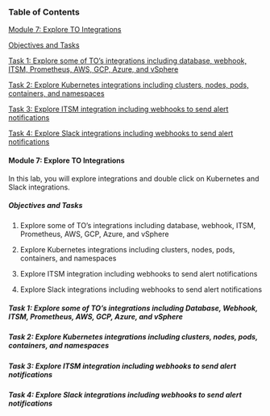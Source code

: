### Table of Contents

[Module 7: Explore TO Integrations](#module-5-explore-to-integrations)

[Objectives and Tasks](#objectives-and-tasks)

[Task 1: Explore some of TO’s integrations including database, webhook, ITSM, Prometheus, AWS, GCP, Azure, and vSphere](#task-1-explore-some-of-to's-integrations-including-database-webhook-itsm-prometheus-aws-gcp-azure-and-vsphere)

[Task 2: Explore Kubernetes integrations including clusters, nodes, pods, containers, and namespaces](#task-2-explore-kubernetes-integrations-including-clusters-nodes-pods-containers-and-namespaces)

[Task 3: Explore ITSM integration including webhooks to send alert notifications](#task-3-explore-itsm-integration-including-webhooks-to-send-alert-notifications)

[Task 4: Explore Slack integrations including webhooks to send alert notifications](#task-4-explore-slack-integrations-including-webhooks-to-send-alert-notifications)

#### Module 7: Explore TO Integrations

In this lab, you will explore integrations and double click on
Kubernetes and Slack integrations.

##### Objectives and Tasks

1.  Explore some of TO’s integrations including database, webhook, ITSM, Prometheus, AWS, GCP, Azure, and vSphere

2. Explore Kubernetes integrations including clusters, nodes, pods,
    containers, and namespaces

3. Explore ITSM integration including webhooks to send alert notifications

4. Explore Slack integrations including webhooks to send alert notifications

##### Task 1:  Explore some of TO’s integrations including Database, Webhook, ITSM, Prometheus, AWS, GCP, Azure, and vSphere


##### Task 2: Explore Kubernetes integrations including clusters, nodes, pods, containers, and namespaces


##### Task 3: Explore ITSM integration including webhooks to send alert notifications


##### Task 4: Explore Slack integrations including webhooks to send alert notifications
